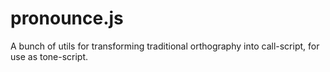 
# pronounce.js

A bunch of utils for transforming traditional orthography into call-script, for use as tone-script.
